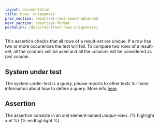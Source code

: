 ```yaml
---
layout: documentation
title: Rows' uniqueness
prev_section: resultset-rows-count-advanced
next_section: resultset-format
permalink: /docs/resultset-rows-uniqueness/
---
```

This assertion checks that all rows of a result-set are unique. If a row has two or more occurences the test will fail. To compare two rows of a result-set, all the columns will be used and all the columns will be considered as *text* column.

## System under test

The system-under-test is a query, please reports to other tests for more information about how to define a query. More info [here](/docs/compare-equivalence-resultsets).

## Assertion

The assertion consists in an xml element named *unique-rows*.
{% highlight xml %}
<assert>
  <unique-rows />
</assert>
{% endhighlight %}

